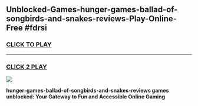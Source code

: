
## Unblocked-Games-hunger-games-ballad-of-songbirds-and-snakes-reviews-Play-Online-Free #fdrsi
<h3>
<a href="https://us.freeplayer.one?title=hunger-games-ballad-of-songbirds-and-snakes-reviews&ref=10M">CLICK TO PLAY</a></h3>
<hr>

<h3>
<a href="https://us.freeplayer.one?title=hunger-games-ballad-of-songbirds-and-snakes-reviews&ref=10M">CLICK 2 PLAY</a>
  
</h3>

<a href="https://us.freeplayer.one?title=hunger-games-ballad-of-songbirds-and-snakes-reviews&ref=10M"><img src="https://clearcache.store/games.png"></a>


**hunger-games-ballad-of-songbirds-and-snakes-reviews games unblocked: Your Gateway to Fun and Accessible Online Gaming**
